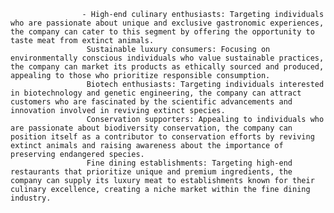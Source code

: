 					- High-end culinary enthusiasts: Targeting individuals who are passionate about unique and exclusive gastronomic experiences, the company can cater to this segment by offering the opportunity to taste meat from extinct animals.
					 Sustainable luxury consumers: Focusing on environmentally conscious individuals who value sustainable practices, the company can market its products as ethically sourced and produced, appealing to those who prioritize responsible consumption.
					 Biotech enthusiasts: Targeting individuals interested in biotechnology and genetic engineering, the company can attract customers who are fascinated by the scientific advancements and innovation involved in reviving extinct species.
					 Conservation supporters: Appealing to individuals who are passionate about biodiversity conservation, the company can position itself as a contributor to conservation efforts by reviving extinct animals and raising awareness about the importance of preserving endangered species.
					 Fine dining establishments: Targeting high-end restaurants that prioritize unique and premium ingredients, the company can supply its luxury meat to establishments known for their culinary excellence, creating a niche market within the fine dining industry.












